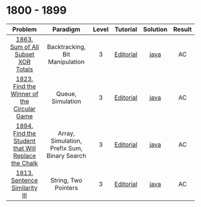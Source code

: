 # 1800 - 1899

|                                                              Problem                                                              |                   Paradigm                   | Level |                                              Tutorial                                              |                             Solution                             | Result |
| :-------------------------------------------------------------------------------------------------------------------------------: | :------------------------------------------: | :---: | :------------------------------------------------------------------------------------------------: | :--------------------------------------------------------------: | :----: |
|                 [1863. Sum of All Subset XOR Totals](https://leetcode.com/problems/sum-of-all-subset-xor-totals/)                 |        Backtracking, Bit Manipulation        |   3   |         [Editorial](https://leetcode.com/problems/sum-of-all-subset-xor-totals/editorial/)         |         [java](./1863_Sum_of_All_Subset_XOR_Totals.java)         |   AC   |
|         [1823. Find the Winner of the Circular Game](https://leetcode.com/problems/find-the-winner-of-the-circular-game/)         |              Queue, Simulation               |   3   |     [Editorial](https://leetcode.com/problems/find-the-winner-of-the-circular-game/editorial/)     |     [java](./1823_Find_the_Winner_of_the_Circular_Game.java)     |   AC   |
| [1894. Find the Student that Will Replace the Chalk](https://leetcode.com/problems/find-the-student-that-will-replace-the-chalk/) | Array, Simulation, Prefix Sum, Binary Search |   3   | [Editorial](https://leetcode.com/problems/find-the-student-that-will-replace-the-chalk/editorial/) | [java](./1894_Find_the_Student_that_Will_Replace_the_Chalk.java) |   AC   |
|                      [1813. Sentence Similarity III](https://leetcode.com/problems/sentence-similarity-iii/)                      |             String, Two Pointers             |   3   |           [Editorial](https://leetcode.com/problems/sentence-similarity-iii/editorial/)            |           [java](./1813_Sentence_Similarity_III.java)            |   AC   |
